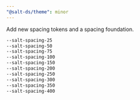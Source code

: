 ```yaml
---
"@salt-ds/theme": minor
---
```


Add new spacing tokens and a spacing foundation.

```css
--salt-spacing-25
--salt-spacing-50
--salt-spacing-75
--salt-spacing-100
--salt-spacing-150
--salt-spacing-200
--salt-spacing-250
--salt-spacing-300
--salt-spacing-350
--salt-spacing-400
```
